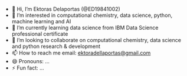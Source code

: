 - 👋 Hi, I’m Ektoras Delaportas  (@ED19841002)
- 👀 I’m interested in computational chemistry, data science, python, machine learning and AI
- 🌱 I’m currently learning data science from IBM Data Science professional certificate
- 💞️ I’m looking to collaborate on computational chemistry, data science and python research & development
- 📫 How to reach me email: ektoradellaportas@gmail.com
- 😄 Pronouns: ...
- ⚡ Fun fact: ...

<!---
ED19841002/ED19841002 is a ✨ special ✨ repository because its `README.md` (this file) appears on your GitHub profile.
You can click the Preview link to take a look at your changes.
--->
